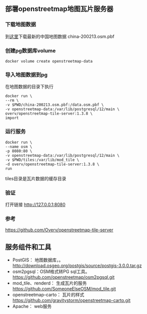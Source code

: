 ## 部署openstreetmap地图瓦片服务器


### 下载地图数据
到[这里](http://download.geofabrik.de/asia/)下载最新的中国地图数据 china-200213.osm.pbf


### 创建pg数据库volume
```
docker volume create openstreetmap-data
```

### 导入地图数据到pg

在地图数据的目录下执行
```
docker run \
--rm \
-v $PWD/china-200213.osm.pbf:/data.osm.pbf \
-v openstreetmap-data:/var/lib/postgresql/12/main \
overv/openstreetmap-tile-server:1.3.8 \
import
```

### 运行服务
```
docker run \
--name osm \
-p 8080:80 \
-v openstreetmap-data:/var/lib/postgresql/12/main \
-v $PWD/tiles:/var/lib/mod_tile \
-d overv/openstreetmap-tile-server:1.3.8 \
run
```
tiles目录是瓦片数据的缓存目录

### 验证
打开链接 http://127.0.0.1:8080


### 参考
https://github.com/Overv/openstreetmap-tile-server


## 服务组件和工具
- PostGIS： 地图数据库，。 http://download.osgeo.org/postgis/source/postgis-3.0.0.tar.gz
- osm2pgsql：OSM格式转PG sql工具。 https://github.com/openstreetmap/osm2pgsql.git
- mod_tile、renderd： 生成瓦片的服务 https://github.com/SomeoneElseOSM/mod_tile.git
- openstreetmap-carto： 瓦片的样式 https://github.com/gravitystorm/openstreetmap-carto.git 
- Apache： web服务
